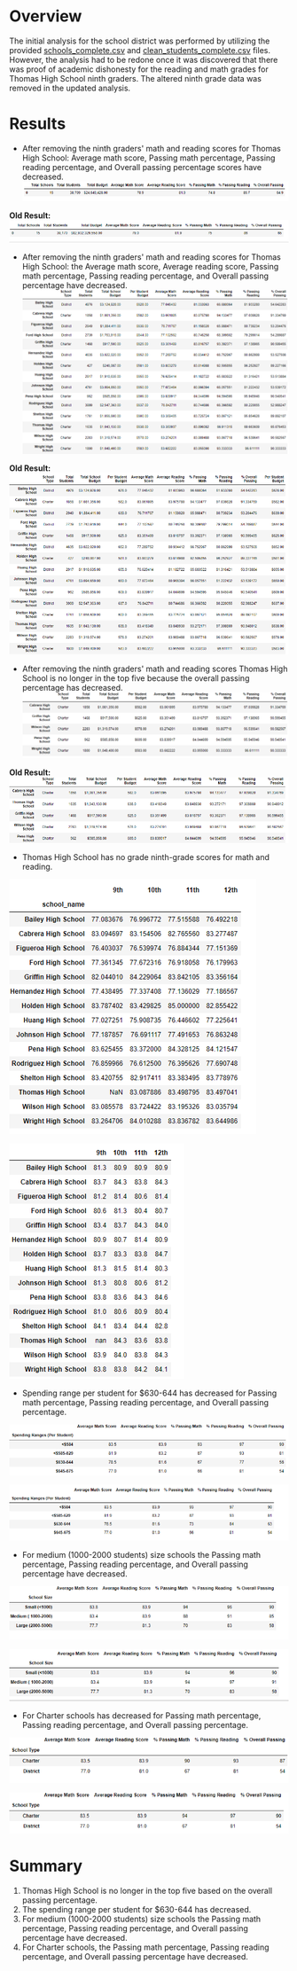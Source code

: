 # Overview

The initial analysis for the school district was performed by utilizing the provided [schools_complete.csv](Resources/schools_complete.csv) and [clean_students_complete.csv](Resources/clean_students_complete.csv) files. However, the analysis had to be redone once it was discovered that there was proof of academic dishonesty for the reading and math grades for Thomas High School ninth graders. The altered ninth grade data was removed in the updated analysis.

# Results

- After removing the ninth graders' math and reading scores for Thomas High School: Average math score, Passing math percentage, Passing reading percentage, and Overall passing percentage scores have decreased.
![new_district_summary.PNG](Resources/new_district_summary.PNG)

**Old Result:**
![old_district_summary.PNG](Resources/old_district_summary.PNG)

- After removing the ninth graders' math and reading scores for Thomas High School: the Average math score, Average reading score, Passing math percentage, Passing reading percentage, and Overall passing percentage have decreased.
![new_school_summary.PNG](Resources/new_school_summary.PNG)

**Old Result:**
![old_school_summary.PNG](Resources/old_school_summary.PNG)

- After removing the ninth graders' math and reading scores Thomas High School is no longer in the top five because the overall passing percentage has decreased.
![new_top_five_school.PNG](Resources/new_top_five_school.PNG)

**Old Result:**
![old_top_five_school.PNG](Resources/old_top_five_school.PNG)

- Thomas High School has no grade ninth-grade scores for math and reading. 

![new_math_score_by_grade.PNG](Resources/new_math_score_by_grade.PNG)

![new_reading_score_by_grade.PNG](Resources/new_reading_score_by_grade.PNG)

- Spending range per student for $630-644 has decreased for  Passing math percentage, Passing reading percentage, and Overall passing percentage.

![new_spending_score_summary.PNG](Resources/new_spending_score_summary.PNG)

![old_spending_score_summary.PNG](Resources/old_spending_score_summary.PNG)

- For medium (1000-2000 students) size schools the Passing math percentage, Passing reading percentage, and Overall passing percentage have decreased.

![new_school_size_summary.PNG](Resources/new_school_size_summary.PNG)

![old_school_size_summary.PNG](Resources/old_school_size_summary.PNG)

- For Charter schools has decreased for Passing math percentage, Passing reading percentage, and Overall passing percentage.

![new_school_type_summary.PNG](Resources/new_school_type_summary.PNG)

![old_school_type_summary.PNG](Resources/old_school_type_summary.PNG)


# Summary

1. Thomas High School is no longer in the top five based on the overall passing percentage.
2. The spending range per student for $630-644 has decreased.
3. For medium (1000-2000 students) size schools the Passing math percentage, Passing reading percentage, and Overall passing percentage have decreased.
4. For Charter schools, the Passing math percentage, Passing reading percentage, and Overall passing percentage have decreased.
